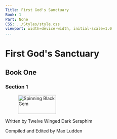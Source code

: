 ```yaml
---
Title: First God's Sanctuary
Book: 1
Part: None
CSS: ../Styles/style.css
viewport: width=device-width, initial-scale=1.0
...
```


# First God's Sanctuary
## Book One
### Section 1

<figure>
	<img src="../Images/gem.gif" alt="Spinning Black Gem" width="120" height="60" />
</figure>

<p class="title">Written by Twelve Winged Dark Seraphim</p>
<p class="title">Compiled and Edited by Max Ludden</p>